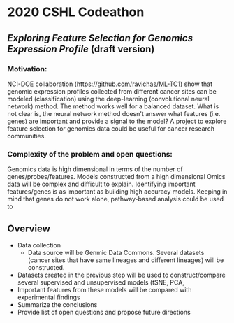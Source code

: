 # 2020 CSHL Codeathon
## *Exploring Feature Selection for Genomics Expression Profile* (draft version)


### Motivation: 

NCI-DOE collaboration (https://github.com/ravichas/ML-TC1) show that genomic expression profiles collected from different cancer sites can be modeled (classification) using the deep-learning (convolutional neural network) method. The method works well for a balanced dataset. What is not clear is, the neural network method doesn't answer what features (i.e. genes) are important and provide a signal to the model? A project to explore feature selection for genomics data could be useful for cancer research communities.

### Complexity of the problem and open questions:

Genomics data is high dimensional in terms of the number of genes/probes/features. Models constructed from a high dimensional Omics data will be complex and difficult to explain. Identifying important features/genes is as important as building high accuracy models. Keeping in mind that genes do not work alone, pathway-based analysis could be used to 

## Overview 
* Data collection 
  * Data source will be Genmic Data Commons. Several datasets (cancer sites that have same lineages and different lineages) will be constructed.
* Datasets created in the previous step will be used to construct/compare several supervised and unsupervised models (tSNE, PCA,  
* Important features from these models will be compared with experimental findings
* Summarize the conclusions
* Provide list of open questions and propose future directions

